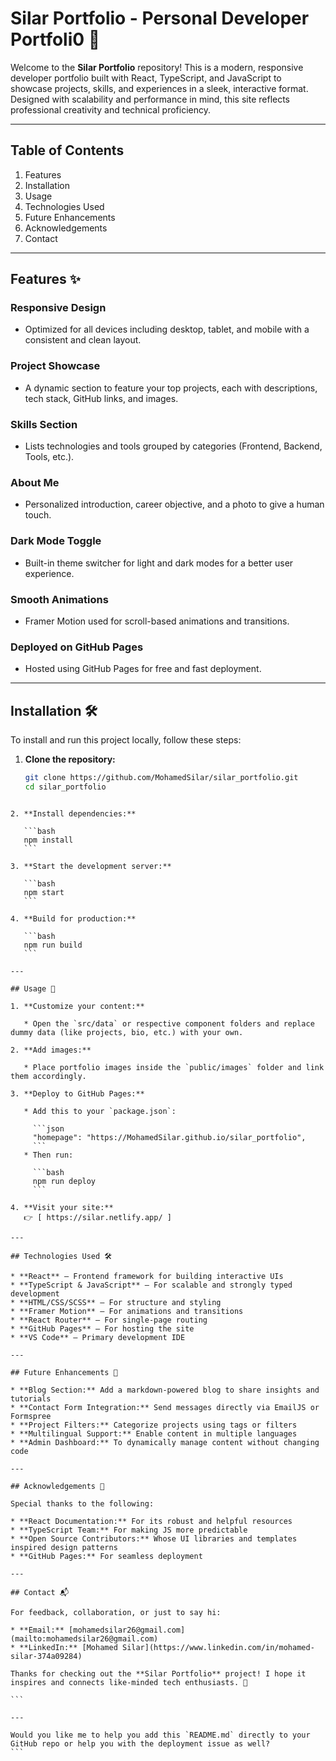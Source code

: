 # Silar Portfolio - Personal Developer Portfoli0 💼  
Welcome to the **Silar Portfolio** repository! This is a modern, responsive developer portfolio built with React, TypeScript, and JavaScript to showcase projects, skills, and experiences in a sleek, interactive format. Designed with scalability and performance in mind, this site reflects professional creativity and technical proficiency.

---

## Table of Contents  
1. Features  
2. Installation  
3. Usage  
4. Technologies Used  
5. Future Enhancements  
6. Acknowledgements  
7. Contact  

---

## Features ✨  

### **Responsive Design**  
- Optimized for all devices including desktop, tablet, and mobile with a consistent and clean layout.

### **Project Showcase**  
- A dynamic section to feature your top projects, each with descriptions, tech stack, GitHub links, and images.

### **Skills Section**  
- Lists technologies and tools grouped by categories (Frontend, Backend, Tools, etc.).

### **About Me**  
- Personalized introduction, career objective, and a photo to give a human touch.

### **Dark Mode Toggle**  
- Built-in theme switcher for light and dark modes for a better user experience.

### **Smooth Animations**  
- Framer Motion used for scroll-based animations and transitions.

### **Deployed on GitHub Pages**  
- Hosted using GitHub Pages for free and fast deployment.

---

## Installation 🛠️  

To install and run this project locally, follow these steps:

1. **Clone the repository:**  
   ```bash
   git clone https://github.com/MohamedSilar/silar_portfolio.git
   cd silar_portfolio
````

2. **Install dependencies:**

   ```bash
   npm install
   ```

3. **Start the development server:**

   ```bash
   npm start
   ```

4. **Build for production:**

   ```bash
   npm run build
   ```

---

## Usage 🚀

1. **Customize your content:**

   * Open the `src/data` or respective component folders and replace dummy data (like projects, bio, etc.) with your own.

2. **Add images:**

   * Place portfolio images inside the `public/images` folder and link them accordingly.

3. **Deploy to GitHub Pages:**

   * Add this to your `package.json`:

     ```json
     "homepage": "https://MohamedSilar.github.io/silar_portfolio",
     ```
   * Then run:

     ```bash
     npm run deploy
     ```

4. **Visit your site:**
   👉 [ https://silar.netlify.app/ ]

---

## Technologies Used 🛠️

* **React** – Frontend framework for building interactive UIs
* **TypeScript & JavaScript** – For scalable and strongly typed development
* **HTML/CSS/SCSS** – For structure and styling
* **Framer Motion** – For animations and transitions
* **React Router** – For single-page routing
* **GitHub Pages** – For hosting the site
* **VS Code** – Primary development IDE

---

## Future Enhancements 🔮

* **Blog Section:** Add a markdown-powered blog to share insights and tutorials
* **Contact Form Integration:** Send messages directly via EmailJS or Formspree
* **Project Filters:** Categorize projects using tags or filters
* **Multilingual Support:** Enable content in multiple languages
* **Admin Dashboard:** To dynamically manage content without changing code

---

## Acknowledgements 🙏

Special thanks to the following:

* **React Documentation:** For its robust and helpful resources
* **TypeScript Team:** For making JS more predictable
* **Open Source Contributors:** Whose UI libraries and templates inspired design patterns
* **GitHub Pages:** For seamless deployment

---

## Contact 📬

For feedback, collaboration, or just to say hi:

* **Email:** [mohamedsilar26@gmail.com](mailto:mohamedsilar26@gmail.com)
* **LinkedIn:** [Mohamed Silar](https://www.linkedin.com/in/mohamed-silar-374a09284)

Thanks for checking out the **Silar Portfolio** project! I hope it inspires and connects like-minded tech enthusiasts. 🚀

```

---

Would you like me to help you add this `README.md` directly to your GitHub repo or help you with the deployment issue as well?
```
